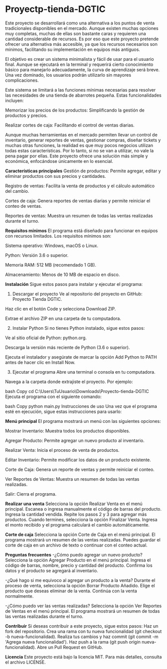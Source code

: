 # Proyectp-tienda-DGTIC
Este proyecto se desarrollará como una alternativa a los puntos de venta tradicionales disponibles en el mercado. Aunque existen muchas opciones muy completas, muchas de ellas son bastante caras y requieren una cantidad considerable de recursos. Es por eso que este proyecto pretende ofrecer una alternativa más accesible, ya que los recursos necesarios son mínimos, facilitando su implementación en equipos más antiguos.

El objetivo es crear un sistema minimalista y fácil de usar para el usuario final. Aunque se ejecutará en la terminal y requerirá cierto conocimiento básico para manejarlo adecuadamente, la curva de aprendizaje será breve. Una vez dominado, los usuarios podrán utilizarlo sin mayores complicaciones.

Este sistema se limitará a las funciones mínimas necesarias para resolver las necesidades de una tienda de abarrotes pequeña. Estas funcionalidades incluyen:

Memorizar los precios de los productos: Simplificando la gestión de productos y precios.

Realizar cortes de caja: Facilitando el control de ventas diarias.

Aunque muchas herramientas en el mercado permiten llevar un control de inventario, generar reportes de ventas, gestionar compras, diseñar tickets y muchas otras funciones, la realidad es que muy pocos negocios utilizan todas estas características. Por lo tanto, si no se van a utilizar, no vale la pena pagar por ellas. Este proyecto ofrece una solución más simple y económica, enfocándose únicamente en lo esencial.

**Características principales**
Gestión de productos: Permite agregar, editar y eliminar productos con sus precios y cantidades.

Registro de ventas: Facilita la venta de productos y el cálculo automático del cambio.

Cortes de caja: Genera reportes de ventas diarias y permite reiniciar el conteo de ventas.

Reportes de ventas: Muestra un resumen de todas las ventas realizadas durante el turno.

**Requisitos mínimos**
El programa está diseñado para funcionar en equipos con recursos limitados. Los requisitos mínimos son:

Sistema operativo: Windows, macOS o Linux.

Python: Versión 3.6 o superior.

Memoria RAM: 512 MB (recomendado 1 GB).

Almacenamiento: Menos de 10 MB de espacio en disco.

**Instalación**
Sigue estos pasos para instalar y ejecutar el programa:

1. Descargar el proyecto
Ve al repositorio del proyecto en GitHub: Proyecto Tienda DGTIC.

Haz clic en el botón Code y selecciona Download ZIP.

Extrae el archivo ZIP en una carpeta de tu computadora.

2. Instalar Python
Si no tienes Python instalado, sigue estos pasos:

Ve al sitio oficial de Python: python.org.

Descarga la versión más reciente de Python (3.6 o superior).

Ejecuta el instalador y asegúrate de marcar la opción Add Python to PATH antes de hacer clic en Install Now.

3. Ejecutar el programa
Abre una terminal o consola en tu computadora.

Navega a la carpeta donde extrajiste el proyecto. Por ejemplo:

bash
Copy
cd C:\Users\TuUsuario\Downloads\Proyecto-tienda-DGTIC
Ejecuta el programa con el siguiente comando:

bash
Copy
python main.py
Instrucciones de uso
Una vez que el programa esté en ejecución, sigue estas instrucciones para usarlo:

**Menú principal**
El programa mostrará un menú con las siguientes opciones:

Mostrar Inventario: Muestra todos los productos disponibles.

Agregar Producto: Permite agregar un nuevo producto al inventario.

Realizar Venta: Inicia el proceso de venta de productos.

Editar Inventario: Permite modificar los datos de un producto existente.

Corte de Caja: Genera un reporte de ventas y permite reiniciar el conteo.

Ver Reportes de Ventas: Muestra un resumen de todas las ventas realizadas.

Salir: Cierra el programa.

**Realizar una venta**
Selecciona la opción Realizar Venta en el menú principal.
Escanea o ingresa manualmente el código de barras del producto.
Ingresa la cantidad vendida.
Repite los pasos 2 y 3 para agregar más productos.
Cuando termines, selecciona la opción Finalizar Venta.
Ingresa el monto recibido y el programa calculará el cambio automáticamente.

**Corte de caja**
Selecciona la opción Corte de Caja en el menú principal.
El programa mostrará un resumen de las ventas realizadas.
Puedes guardar el corte de caja en un archivo de texto o continuar con el conteo actual.

**Preguntas frecuentes**
-¿Cómo puedo agregar un nuevo producto?
Selecciona la opción Agregar Producto en el menú principal.
Ingresa el código de barras, nombre, precio y cantidad del producto.
Confirma los datos y el producto se agregará al inventario.

-¿Qué hago si me equivoco al agregar un producto a la venta?
Durante el proceso de venta, selecciona la opción Borrar Producto Añadido.
Elige el producto que deseas eliminar de la venta.
Continúa con la venta normalmente.

-¿Cómo puedo ver las ventas realizadas?
Selecciona la opción Ver Reportes de Ventas en el menú principal.
El programa mostrará un resumen de todas las ventas realizadas durante el turno.

**Contribuir**
Si deseas contribuir a este proyecto, sigue estos pasos:
Haz un fork del repositorio.
Crea una rama con tu nueva funcionalidad (git checkout -b nueva-funcionalidad).
Realiza tus cambios y haz commit (git commit -m 'Agrega nueva funcionalidad').
Haz push a la rama (git push origin nueva-funcionalidad).
Abre un Pull Request en GitHub.

**Licencia**
Este proyecto está bajo la licencia MIT. Para más detalles, consulta el archivo LICENSE.
